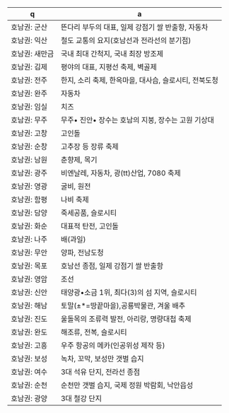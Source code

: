  q  | a
--- | ---
호남권: 군산		| 뜬다리 부두의 대표, 일제 강점기 쌀 반출항, 자동차
호남권: 익산		| 철도 교통의 요지(호남선과 전라선의 분기점)
호남권: 새만금		| 국내 최대 간척지, 국내 최장 방조제
호남권: 김제		| 평야의 대표, 지평선 축제, 벽골제
호남권: 전주		| 한지, 소리 축제, 한옥마을, 대사습, 슬로시티, 전북도청
호남권: 완주		| 자동차
호남권: 임실		| 치즈
호남권: 무주		| 무주• 진안• 장수는 호남의 지붕, 장수는 고원 기상대
호남권: 고창		| 고인돌
호남권: 순창		| 고추장 등 장류 축제
호남권: 남원		| 춘향제, 목기
호남권: 광주		| 비엔날레, 자동차, 광(tt)산업, 7080 축제
호남권: 영광		| 굴비, 원전
호남권: 함평		| 나비 축제
호남권: 담양		| 죽세공품, 슬로시티
호남권: 화순		| 대표적 탄전, 고인돌
호남권: 나주		| 배(과일)
호남권: 무안		| 양파, 전남도청
호남권: 목포		| 호남선 종점, 일제 강점기 쌀 반출항
호남권: 영암		| 조선
호남권: 신안		| 태양광•소금 1위, 최다(3)의 섬 지역, 슬로시티
호남권: 해남		| 토말(±*=땅끝마을),공룡박물관, 겨울 배추
호남권: 진도		| 울돌목의 조류력 발전, 아리랑, 명량대첩 축제
호남권: 완도		| 해조류, 전복, 슬로시티
호남권: 고흥		| 우주 항공의 메카(인공위성 제작 등)
호남권: 보성		| 녹차, 꼬막, 보성만 갯벌 습지
호남권: 여수		| 3대 석유 단지, 전라선 종점
호남권: 순천		| 순천만 갯벌 습지, 국제 정원 박람회, 낙안읍성
호남권: 광양		| 3대 철강 단지
